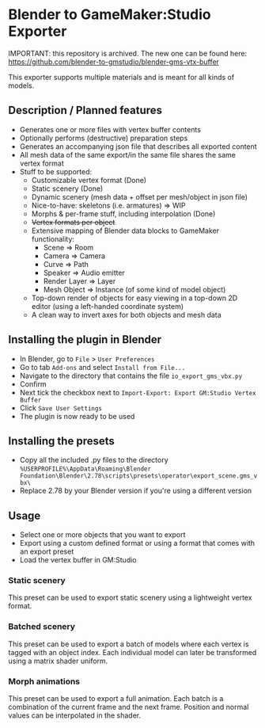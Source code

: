 # Blender to GameMaker:Studio Exporter
IMPORTANT: this repository is archived. The new one can be found here: 
https://github.com/blender-to-gmstudio/blender-gms-vtx-buffer

This exporter supports multiple materials and is meant for all kinds of models.
## Description / Planned features
* Generates one or more files with vertex buffer contents
* Optionally performs (destructive) preparation steps
* Generates an accompanying json file that describes all exported content
* All mesh data of the same export/in the same file shares the same vertex format
* Stuff to be supported: 
  * Customizable vertex format (Done)
  * Static scenery (Done)
  * Dynamic scenery (mesh data + offset per mesh/object in json file)
  * Nice-to-have: skeletons (i.e. armatures) => WIP
  * Morphs & per-frame stuff, including interpolation (Done)
  * ~~Vertex formats per object~~
  * Extensive mapping of Blender data blocks to GameMaker functionality:
    * Scene => Room
    * Camera => Camera
    * Curve => Path
    * Speaker => Audio emitter
    * Render Layer => Layer
    * Mesh Object => Instance (of some kind of model object)
  * Top-down render of objects for easy viewing in a top-down 2D editor (using a left-handed coordinate system)
  * A clean way to invert axes for both objects and mesh data
## Installing the plugin in Blender
* In Blender, go to `File` > `User Preferences`
* Go to tab `Add-ons` and select `Install from File...`
* Navigate to the directory that contains the file `io_export_gms_vbx.py`
* Confirm
* Next tick the checkbox next to `Import-Export: Export GM:Studio Vertex Buffer`
* Click `Save User Settings`
* The plugin is now ready to be used
## Installing the presets
* Copy all the included .py files to the directory `%USERPROFILE%\AppData\Roaming\Blender Foundation\Blender\2.78\scripts\presets\operator\export_scene.gms_vbx\`
* Replace 2.78 by your Blender version if you're using a different version
## Usage
* Select one or more objects that you want to export
* Export using a custom defined format or using a format that comes with an export preset
* Load the vertex buffer in GM:Studio
### Static scenery
This preset can be used to export static scenery using a lightweight vertex format.

### Batched scenery
This preset can be used to export a batch of models where each vertex is tagged with an object index.
Each individual model can later be transformed using a matrix shader uniform.

### Morph animations
This preset can be used to export a full animation.
Each batch is a combination of the current frame and the next frame.
Position and normal values can be interpolated in the shader.
